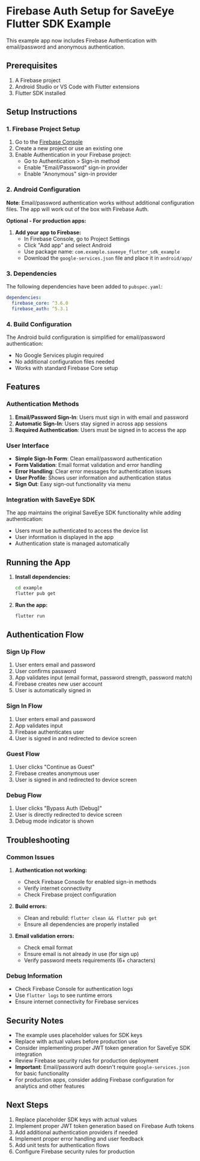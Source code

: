 # Firebase Auth Setup for SaveEye Flutter SDK Example

This example app now includes Firebase Authentication with email/password and anonymous authentication.

## Prerequisites

1. A Firebase project
2. Android Studio or VS Code with Flutter extensions
3. Flutter SDK installed

## Setup Instructions

### 1. Firebase Project Setup

1. Go to the [Firebase Console](https://console.firebase.google.com/)
2. Create a new project or use an existing one
3. Enable Authentication in your Firebase project:
   - Go to Authentication > Sign-in method
   - Enable "Email/Password" sign-in provider
   - Enable "Anonymous" sign-in provider

### 2. Android Configuration

**Note**: Email/password authentication works without additional configuration files. The app will work out of the box with Firebase Auth.

**Optional - For production apps:**

1. **Add your app to Firebase:**
   - In Firebase Console, go to Project Settings
   - Click "Add app" and select Android
   - Use package name: `com.example.saveeye_flutter_sdk_example`
   - Download the `google-services.json` file and place it in `android/app/`

### 3. Dependencies

The following dependencies have been added to `pubspec.yaml`:

```yaml
dependencies:
  firebase_core: ^3.6.0
  firebase_auth: ^5.3.1
```

### 4. Build Configuration

The Android build configuration is simplified for email/password authentication:

- No Google Services plugin required
- No additional configuration files needed
- Works with standard Firebase Core setup

## Features

### Authentication Methods

1. **Email/Password Sign-In**: Users must sign in with email and password
2. **Automatic Sign-In**: Users stay signed in across app sessions
3. **Required Authentication**: Users must be signed in to access the app

### User Interface

- **Simple Sign-In Form**: Clean email/password authentication
- **Form Validation**: Email format validation and error handling
- **Error Handling**: Clear error messages for authentication issues
- **User Profile**: Shows user information and authentication status
- **Sign Out**: Easy sign-out functionality via menu

### Integration with SaveEye SDK

The app maintains the original SaveEye SDK functionality while adding authentication:

- Users must be authenticated to access the device list
- User information is displayed in the app
- Authentication state is managed automatically

## Running the App

1. **Install dependencies:**

   ```bash
   cd example
   flutter pub get
   ```

2. **Run the app:**
   ```bash
   flutter run
   ```

## Authentication Flow

### Sign Up Flow

1. User enters email and password
2. User confirms password
3. App validates input (email format, password strength, password match)
4. Firebase creates new user account
5. User is automatically signed in

### Sign In Flow

1. User enters email and password
2. App validates input
3. Firebase authenticates user
4. User is signed in and redirected to device screen

### Guest Flow

1. User clicks "Continue as Guest"
2. Firebase creates anonymous user
3. User is signed in and redirected to device screen

### Debug Flow

1. User clicks "Bypass Auth (Debug)"
2. User is directly redirected to device screen
3. Debug mode indicator is shown

## Troubleshooting

### Common Issues

1. **Authentication not working:**

   - Check Firebase Console for enabled sign-in methods
   - Verify internet connectivity
   - Check Firebase project configuration

2. **Build errors:**

   - Clean and rebuild: `flutter clean && flutter pub get`
   - Ensure all dependencies are properly installed

3. **Email validation errors:**
   - Check email format
   - Ensure email is not already in use (for sign up)
   - Verify password meets requirements (6+ characters)

### Debug Information

- Check Firebase Console for authentication logs
- Use `flutter logs` to see runtime errors
- Ensure internet connectivity for Firebase services

## Security Notes

- The example uses placeholder values for SDK keys
- Replace with actual values before production use
- Consider implementing proper JWT token generation for SaveEye SDK integration
- Review Firebase security rules for production deployment
- **Important**: Email/password auth doesn't require `google-services.json` for basic functionality
- For production apps, consider adding Firebase configuration for analytics and other features

## Next Steps

1. Replace placeholder SDK keys with actual values
2. Implement proper JWT token generation based on Firebase Auth tokens
3. Add additional authentication providers if needed
4. Implement proper error handling and user feedback
5. Add unit tests for authentication flows
6. Configure Firebase security rules for production
